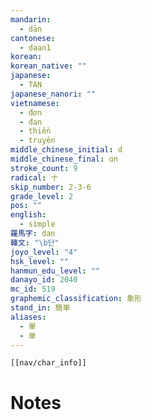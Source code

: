```yaml
---
mandarin:
  - dān
cantonese:
  - daan1
korean:
korean_native: ""
japanese:
  - TAN
japanese_nanori: ""
vietnamese:
  - đơn
  - đan
  - thiền
  - truyên
middle_chinese_initial: d
middle_chinese_final: ɑn
stroke_count: 9
radical: 十
skip_number: 2-3-6
grade_level: 2
pos: ""
english:
  - simple
羅馬字: dan
韓文: "\b단"
joyo_level: "4"
hsk_level: ""
hanmun_edu_level: ""
danayo_id: 2040
mc_id: 519
graphemic_classification: 象形
stand_in: 簡単
aliases:
  - 單
  - 单
---
```

```meta-bind-embed
[[nav/char_info]]
```

# Notes
